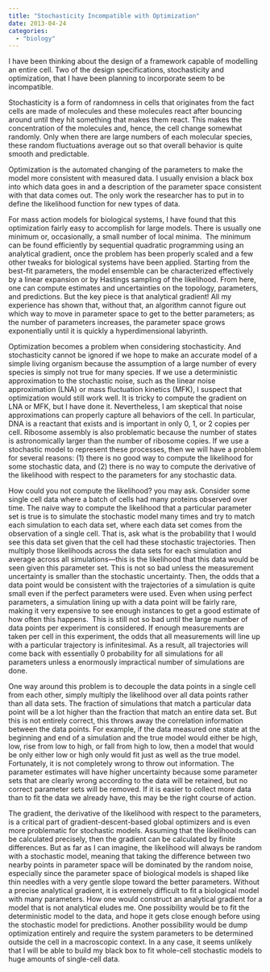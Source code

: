 ```yaml
---
title: "Stochasticity Incompatible with Optimization"
date: 2013-04-24
categories:
  - "biology"
---
```


I have been thinking about the design of a framework capable of modelling an entire cell. Two of the design specifications, stochasticity and optimization, that I have been planning to incorporate seem to be incompatible.

<!-- more -->

Stochasticity is a form of randomness in cells that originates from the fact cells are made of molecules and these molecules react after bouncing around until they hit something that makes them react. This makes the concentration of the molecules and, hence, the cell change somewhat  randomly. Only when there are large numbers of each molecular species, these random fluctuations average out so that overall behavior is quite smooth and predictable.

Optimization is the automated changing of the parameters to make the model more consistent with measured data. I usually envision a black box into which data goes in and a description of the parameter space consistent with that data comes out. The only work the researcher has to put in to define the likelihood function for new types of data.

For mass action models for biological systems, I have found that this optimization fairly easy to accomplish for large models. There is usually one minimum or, occasionally, a small number of local minima.  The minimum can be found efficiently by sequential quadratic programming using an analytical gradient, once the problem has been properly scaled and a few other tweaks for biological systems have been applied. Starting from the best-fit parameters, the model ensemble can be characterized effectively by a linear expansion or by Hastings sampling of the likelihood. From here, one can compute estimates and uncertainties on the topology, parameters, and predictions. But the key piece is that analytical gradient! All my experience has shown that, without that, an algorithm cannot figure out which way to move in parameter space to get to the better parameters; as the number of parameters increases, the parameter space grows exponentially until it is quickly a hyperdimensional labyrinth.

Optimization becomes a problem when considering stochasticity. And stochasticity cannot be ignored if we hope to make an accurate model of a simple living organism because the assumption of a large number of every species is simply not true for many species. If we use a deterministic approximation to the stochastic noise, such as the linear noise approximation (LNA) or mass fluctuation kinetics (MFK), I suspect that optimization would still work well. It is tricky to compute the gradient on LNA or MFK, but I have done it. Nevertheless, I am skeptical that noise approximations can properly capture all behaviors of the cell. In particular, DNA is a reactant that exists and is important in only 0, 1, or 2 copies per cell. Ribosome assembly is also problematic because the number of states is astronomically larger than the number of ribosome copies. If we use a stochastic model to represent these processes, then we will have a problem for several reasons: (1) there is no good way to compute the likelihood for some stochastic data, and (2) there is no way to compute the derivative of the likelihood with respect to the parameters for any stochastic data.

How could you not compute the likelihood? you may ask. Consider some single cell data where a batch of cells had many proteins observed over time. The naive way to compute the likelihood that a particular parameter set is true is to simulate the stochastic model many times and try to match each simulation to each data set, where each data set comes from the observation of a single cell. That is, ask what is the probability that I would see this data set given that the cell had these stochastic trajectories. Then multiply those likelihoods across the data sets for each simulation and average across all simulations—this is the likelihood that this data would be seen given this parameter set. This is not so bad unless the measurement uncertainty is smaller than the stochastic uncertainty. Then, the odds that a data point would be consistent with the trajectories of a simulation is quite small even if the perfect parameters were used. Even when using perfect parameters, a simulation lining up with a data point will be fairly rare, making it very expensive to see enough instances to get a good estimate of how often this happens.  This is still not so bad until the large number of data points per experiment is considered. If enough measurements are taken per cell in this experiment, the odds that all measurements will line up with a particular trajectory is infinitesimal. As a result, all trajectories will come back with essentially 0 probability for all simulations for all parameters unless a enormously impractical number of simulations are done.

One way around this problem is to decouple the data points in a single cell from each other, simply multiply the likelihood over all data points rather than all data sets. The fraction of simulations that match a particular data point will be a lot higher than the fraction that match an entire data set. But this is not entirely correct, this throws away the correlation information between the data points. For example, if the data measured one state at the beginning and end of a simulation and the true model would either be high, low, rise from low to high, or fall from high to low, then a model that would be only either low or high only would fit just as well as the true model. Fortunately, it is not completely wrong to throw out information. The parameter estimates will have higher uncertainty because some parameter sets that are clearly wrong according to the data will be retained, but no correct parameter sets will be removed. If it is easier to collect more data than to fit the data we already have, this may be the right course of action.

The gradient, the derivative of the likelihood with respect to the parameters, is a critical part of gradient-descent-based global optimizers and is even more problematic for stochastic models. Assuming that the likelihoods can be calculated precisely, then the gradient can be calculated by finite differences. But as far as I can imagine, the likelihood will always be random with a stochastic model, meaning that taking the difference between two nearby points in parameter space will be dominated by the random noise, especially since the parameter space of biological models is shaped like thin needles with a very gentle slope toward the better parameters. Without a precise analytical gradient, it is extremely difficult to fit a biological model with many parameters. How one would construct an analytical gradient for a model that is not analytical eludes me. One possibility would be to fit the deterministic model to the data, and hope it gets close enough before using the stochastic model for predictions. Another possibility would be dump optimization entirely and require the system parameters to be determined outside the cell in a macroscopic context. In a any case, it seems unlikely that I will be able to build my black box to fit whole-cell stochastic models to huge amounts of single-cell data.
